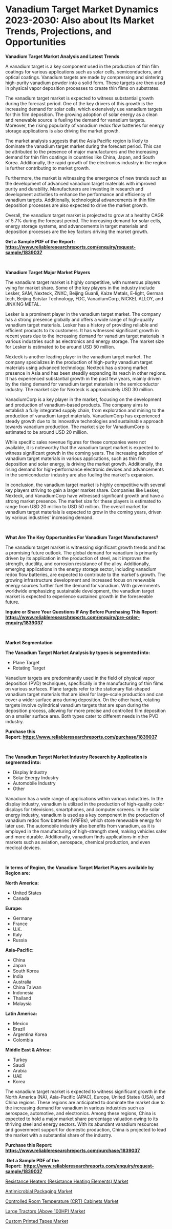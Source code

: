 <p><h1>Vanadium Target Market Dynamics 2023-2030: Also about Its Market Trends, Projections, and Opportunities</h1></p><p><strong>Vanadium Target Market Analysis and Latest Trends</strong></p>
<p><p>A vanadium target is a key component used in the production of thin film coatings for various applications such as solar cells, semiconductors, and optical coatings. Vanadium targets are made by compressing and sintering high-purity vanadium powder into a solid form. These targets are then used in physical vapor deposition processes to create thin films on substrates.</p><p>The vanadium target market is expected to witness substantial growth during the forecast period. One of the key drivers of this growth is the increasing demand for solar cells, which extensively use vanadium targets for thin film deposition. The growing adoption of solar energy as a clean and renewable source is fueling the demand for vanadium targets. Moreover, the rising popularity of vanadium redox flow batteries for energy storage applications is also driving the market growth.</p><p>The market analysis suggests that the Asia Pacific region is likely to dominate the vanadium target market during the forecast period. This can be attributed to the presence of major manufacturers and the increasing demand for thin film coatings in countries like China, Japan, and South Korea. Additionally, the rapid growth of the electronics industry in the region is further contributing to market growth.</p><p>Furthermore, the market is witnessing the emergence of new trends such as the development of advanced vanadium target materials with improved purity and durability. Manufacturers are investing in research and development activities to enhance the performance and efficiency of vanadium targets. Additionally, technological advancements in thin film deposition processes are also expected to drive the market growth.</p><p>Overall, the vanadium target market is projected to grow at a healthy CAGR of 5.7% during the forecast period. The increasing demand for solar cells, energy storage systems, and advancements in target materials and deposition processes are the key factors driving the market growth.</p></p>
<p><strong>Get a Sample PDF of the Report:&nbsp; <a href="https://www.reliableresearchreports.com/enquiry/request-sample/1839037">https://www.reliableresearchreports.com/enquiry/request-sample/1839037</a></strong></p>
<p>&nbsp;</p>
<p><strong>Vanadium Target Major Market Players</strong></p>
<p><p>The vanadium target market is highly competitive, with numerous players vying for market share. Some of the key players in the industry include Lesker, SAM, Nexteck, ZNXC, Beijing Guanli, Kaize Metals, E-light, German tech, Beijing Scistar Technology, FDC, VanadiumCorp, NICKEL ALLOY, and JINXING METAL.</p><p>Lesker is a prominent player in the vanadium target market. The company has a strong presence globally and offers a wide range of high-quality vanadium target materials. Lesker has a history of providing reliable and efficient products to its customers. It has witnessed significant growth in recent years due to the increasing demand for vanadium target materials in various industries such as electronics and energy storage. The market size for Lesker is estimated to be around USD 50 million.</p><p>Nexteck is another leading player in the vanadium target market. The company specializes in the production of high-purity vanadium target materials using advanced technology. Nexteck has a strong market presence in Asia and has been steadily expanding its reach in other regions. It has experienced substantial growth in the past few years, mainly driven by the rising demand for vanadium target materials in the semiconductor industry. The market size for Nexteck is approximately USD 30 million.</p><p>VanadiumCorp is a key player in the market, focusing on the development and production of vanadium-based products. The company aims to establish a fully integrated supply chain, from exploration and mining to the production of vanadium target materials. VanadiumCorp has experienced steady growth due to its innovative technologies and sustainable approach towards vanadium production. The market size for VanadiumCorp is estimated to be around USD 20 million.</p><p>While specific sales revenue figures for these companies were not available, it is noteworthy that the vanadium target market is expected to witness significant growth in the coming years. The increasing adoption of vanadium target materials in various applications, such as thin film deposition and solar energy, is driving the market growth. Additionally, the rising demand for high-performance electronic devices and advancements in the semiconductor industry are also fueling the market's expansion.</p><p>In conclusion, the vanadium target market is highly competitive with several key players striving to gain a larger market share. Companies like Lesker, Nexteck, and VanadiumCorp have witnessed significant growth and have a strong market presence. The market size for these players is estimated to range from USD 20 million to USD 50 million. The overall market for vanadium target materials is expected to grow in the coming years, driven by various industries' increasing demand.</p></p>
<p>&nbsp;</p>
<p><strong>What Are The Key Opportunities For Vanadium Target Manufacturers?</strong></p>
<p><p>The vanadium target market is witnessing significant growth trends and has a promising future outlook. The global demand for vanadium is primarily driven by its application in the production of steel, as it improves the strength, ductility, and corrosion resistance of the alloy. Additionally, emerging applications in the energy storage sector, including vanadium redox flow batteries, are expected to contribute to the market's growth. The growing infrastructure development and increased focus on renewable energy sources further fuel the demand for vanadium. With governments worldwide emphasizing sustainable development, the vanadium target market is expected to experience sustained growth in the foreseeable future.</p></p>
<p><strong>Inquire or Share Your Questions If Any Before Purchasing This Report: <a href="https://www.reliableresearchreports.com/enquiry/pre-order-enquiry/1839037">https://www.reliableresearchreports.com/enquiry/pre-order-enquiry/1839037</a></strong></p>
<p>&nbsp;</p>
<p><strong>Market Segmentation</strong></p>
<p><strong>The Vanadium Target Market Analysis by types is segmented into:</strong></p>
<p><ul><li>Plane Target</li><li>Rotating Target</li></ul></p>
<p><p>Vanadium targets are predominantly used in the field of physical vapor deposition (PVD) techniques, specifically in the manufacturing of thin films on various surfaces. Plane targets refer to the stationary flat-shaped vanadium target materials that are ideal for large-scale production and can cover a wider surface area during deposition. On the other hand, rotating targets involve cylindrical vanadium targets that are spun during the deposition process, allowing for more precise and controlled film deposition on a smaller surface area. Both types cater to different needs in the PVD industry.</p></p>
<p><strong>Purchase this Report:&nbsp;<a href="https://www.reliableresearchreports.com/purchase/1839037">https://www.reliableresearchreports.com/purchase/1839037</a></strong></p>
<p>&nbsp;</p>
<p><strong>The Vanadium Target Market Industry Research by Application is segmented into:</strong></p>
<p><ul><li>Display Industry</li><li>Solar Energy Industry</li><li>Automobile Industry</li><li>Other</li></ul></p>
<p><p>Vanadium has a wide range of applications within various industries. In the display industry, vanadium is utilized in the production of high-quality color displays for televisions, smartphones, and computer screens. In the solar energy industry, vanadium is used as a key component in the production of vanadium redox flow batteries (VRFBs), which store renewable energy for later use. The automobile industry also benefits from vanadium, as it is employed in the manufacturing of high-strength steel, making vehicles safer and more durable. Additionally, vanadium finds applications in other markets such as aviation, aerospace, chemical production, and even medical devices.</p></p>
<p>&nbsp;</p>
<p><strong>In terms of Region, the Vanadium Target Market Players available by Region are:</strong></p>
<p>
    <p> <strong> North America: </strong>
        <ul>
            <li>United States</li>
            <li>Canada</li>
        </ul>
        </p> 
    <p> <strong> Europe: </strong>
        <ul>
            <li>Germany</li>
            <li>France</li>
            <li>U.K.</li>
            <li>Italy</li>
            <li>Russia</li>
        </ul>
        </p> 
    <p> <strong> Asia-Pacific: </strong>
        <ul>
            <li>China</li>
            <li>Japan</li>
            <li>South Korea</li>
            <li>India</li>
            <li>Australia</li>
            <li>China Taiwan</li>
            <li>Indonesia</li>
            <li>Thailand</li>
            <li>Malaysia</li>
        </ul>
        </p> 
    <p> <strong> Latin America: </strong>
        <ul>
            <li>Mexico</li>
            <li>Brazil</li>
            <li>Argentina Korea</li>
            <li>Colombia</li>
        </ul>
        </p> 
    <p> <strong> Middle East & Africa: </strong>
        <ul>
            <li>Turkey</li>
            <li>Saudi</li>
            <li>Arabia</li>
            <li>UAE</li>
            <li>Korea</li>
        </ul>
    </p>
    </p>
<p><p>The vanadium target market is expected to witness significant growth in the North America (NA), Asia-Pacific (APAC), Europe, United States (USA), and China regions. These regions are anticipated to dominate the market due to the increasing demand for vanadium in various industries such as aerospace, automotive, and electronics. Among these regions, China is expected to hold a major market share percentage valuation owing to its thriving steel and energy sectors. With its abundant vanadium resources and government support for domestic production, China is projected to lead the market with a substantial share of the industry.</p></p>
<p><strong>Purchase this Report: <a href="https://www.reliableresearchreports.com/purchase/1839037">https://www.reliableresearchreports.com/purchase/1839037</a></strong></p>
<p>&nbsp;<strong>Get a Sample PDF of the Report:&nbsp;&nbsp;<a href="https://www.reliableresearchreports.com/enquiry/request-sample/1839037">https://www.reliableresearchreports.com/enquiry/request-sample/1839037</a></strong></p>
<p><strong></strong></p>
<p><p><a href="https://medium.com/@bank.build.unity/resistance-heaters-resistance-heating-elements-market-trends-and-market-analysis-forecasted-for-1f065a96d5d9">Resistance Heaters (Resistance Heating Elements) Market</a></p><p><a href="https://github.com/grishafomin4852/Market-Research-Report-List-1/blob/main/antimicrobial-packaging-market.md">Antimicrobial Packaging Market</a></p><p><a href="https://medium.com/@earn.only.flood/controlled-room-temperature-crt-cabinets-market-share-evolution-and-market-growth-trends-e9749dac2986">Controlled Room Temperature (CRT) Cabinets Market</a></p><p><a href="https://medium.com/@flee.calm.mark/large-tractors-above-100hp-market-competitive-analysis-market-trends-and-forecast-to-2030-888ee2d633df">Large Tractors (Above 100HP) Market</a></p><p><a href="https://github.com/abbypearson7765/Market-Research-Report-List-1/blob/main/custom-printed-tapes-market.md">Custom Printed Tapes Market</a></p></p>